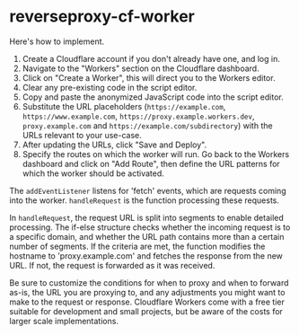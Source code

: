# reverseproxy-cf-worker

Here's how to implement.

1. Create a Cloudflare account if you don't already have one, and log in.
2. Navigate to the "Workers" section on the Cloudflare dashboard.
3. Click on "Create a Worker", this will direct you to the Workers editor.
4. Clear any pre-existing code in the script editor.
5. Copy and paste the anonymized JavaScript code into the script editor.
6. Substitute the URL placeholders (`https://example.com`, `https://www.example.com`, `https://proxy.example.workers.dev`, `proxy.example.com` and `https://example.com/subdirectory`) with the URLs relevant to your use-case.
7. After updating the URLs, click "Save and Deploy".
8. Specify the routes on which the worker will run. Go back to the Workers dashboard and click on "Add Route", then define the URL patterns for which the worker should be activated.

The `addEventListener` listens for 'fetch' events, which are requests coming into the worker. `handleRequest` is the function processing these requests.

In `handleRequest`, the request URL is split into segments to enable detailed processing. The if-else structure checks whether the incoming request is to a specific domain, and whether the URL path contains more than a certain number of segments. If the criteria are met, the function modifies the hostname to 'proxy.example.com' and fetches the response from the new URL. If not, the request is forwarded as it was received.

Be sure to customize the conditions for when to proxy and when to forward as-is, the URL you are proxying to, and any adjustments you might want to make to the request or response. Cloudflare Workers come with a free tier suitable for development and small projects, but be aware of the costs for larger scale implementations.
